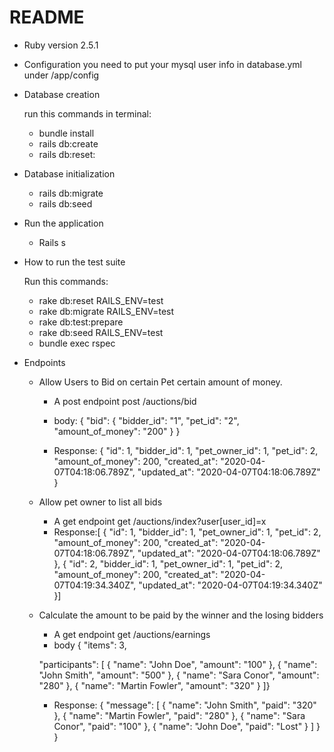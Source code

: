 # README

* Ruby version 2.5.1

* Configuration
  you need to put your mysql user info in database.yml under /app/config
* Database creation
  
  run this commands in terminal:
  * bundle install
  * rails db:create
  * rails db:reset:
  
* Database initialization
  * rails db:migrate
  * rails db:seed
* Run the application
  * Rails s
* How to run the test suite
  
  Run this commands:
  
   * rake db:reset RAILS_ENV=test
   * rake db:migrate RAILS_ENV=test
   * rake db:test:prepare
   * rake db:seed RAILS_ENV=test
   * bundle exec rspec
* Endpoints
  * Allow Users to Bid on certain Pet certain amount of money.
    * A post endpoint post /auctions/bid
    
    * body: {
	      "bid":
	      {
		      "bidder_id": "1",
		      "pet_id": "2",
		      "amount_of_money": "200"
	      }
      }
    
    * Response: {
                   "id": 1,
                   "bidder_id": 1,
                   "pet_owner_id": 1,
                   "pet_id": 2,
                   "amount_of_money": 200,
                   "created_at": "2020-04-07T04:18:06.789Z",
                   "updated_at": "2020-04-07T04:18:06.789Z"
               }
  
  * Allow pet owner to list all bids  
    * A get endpoint get /auctions/index?user[user_id]=x
    * Response:[
                   {
                       "id": 1,
                       "bidder_id": 1,
                       "pet_owner_id": 1,
                       "pet_id": 2,
                       "amount_of_money": 200,
                       "created_at": "2020-04-07T04:18:06.789Z",
                       "updated_at": "2020-04-07T04:18:06.789Z"
                   },
                   {
                       "id": 2,
                       "bidder_id": 1,
                       "pet_owner_id": 1,
                       "pet_id": 2,
                       "amount_of_money": 200,
                       "created_at": "2020-04-07T04:19:34.340Z",
                       "updated_at": "2020-04-07T04:19:34.340Z"
                   }]
  
  * Calculate the amount to be paid by the winner and the losing
    bidders
    * A get endpoint get /auctions/earnings
    * body {
	"items": 3,
	
	"participants": [
                { "name": "John Doe", "amount": "100" },
                { "name": "John Smith", "amount": "500" },
                { "name": "Sara Conor", "amount": "280" },
                { "name": "Martin Fowler", "amount": "320" }
              ]}
    * Response: {
                    "message": [
                        {
                            "name": "John Smith",
                            "paid": "320"
                        },
                        {
                            "name": "Martin Fowler",
                            "paid": "280"
                        },
                        {
                            "name": "Sara Conor",
                            "paid": "100"
                        },
                        {
                            "name": "John Doe",
                            "paid": "Lost"
                        }
                    ]
                }
}
